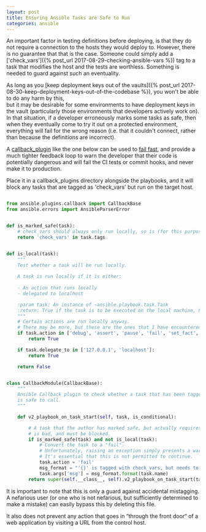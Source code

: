```yaml
---
layout: post
title: Ensuring Ansible Tasks are Safe to Run
categories: ansible
---
```


An important factor in testing definitions before deploying, is that
they do not require a connection to the hosts they would deploy to.  However, there is no 
guarantee that that is the case.  Someone could simply add a ['check_vars']({% post_url 2017-08-29-checking-ansible-vars %}) tag to a task that 
modifies the host and the tests are worthless.  Something is needed to guard against such an eventuality.

As long as you [keep deployment keys out of the vaults]({% post_url 
2017-08-30-keep-deployment-keys-out-of-the-codebase %}), you won't be able to do any harm by this,  
but it may be desirable for some environments to have deployment keys in the vault 
(particularly those environments that developers actively work on).  In that situation, if a 
developer erroneously marks some tasks as safe, then when they eventually come to try it out
on a protected environment, everything will fail for the wrong reason (i.e. that it couldn't 
connect, rather than because the definitions are incorrect).

A [callback_plugin](http://docs.ansible.com/ansible/latest/dev_guide/developing_plugins.html#callback-plugins) like the one below can be used to [fail fast](https://martinfowler.com/ieeeSoftware/failFast.pdf), and provide a much tighter 
feedback loop to warn the developer that their code is potentially dangerous and will fail the CI 
tests or commit hooks, and never make it to production.

Place it in a callback_plugins directory alongside the playbooks, and it will block any
tasks that are tagged as 'check_vars' but run on the target host.

```python

from ansible.plugins.callback import CallbackBase
from ansible.errors import AnsibleParserError


def is_marked_safe(task):
    # check_vars should always only run locally, so is (for this purpose) "safe"
    return 'check_vars' in task.tags


def is_local(task):
    """
    Test whether a task will be run locally.
    
    A task is run locally if it is either:
    
    - An action that runs locally
    - delegated to localhost

    :param task: An instance of ~ansible.playbook.task.Task
    :return: True if the task is to be executed on the local machine, False otherwise
    """
    # Certain actions are run locally anyway.
    # There may be more, but these are the ones that I have encountered in our safe tasks.
    if task.action in ['debug', 'assert', 'pause', 'fail', 'set_fact', 'include', 'include_vars']:
        return True

    if task.delegate_to in ['127.0.0.1', 'localhost']:
        return True

    return False


class CallbackModule(CallbackBase):
    """
    Ansible Callback plugin to check whether a task that has been tagged with check_vars
    is safe to call.
    """

    def v2_playbook_on_task_start(self, task, is_conditional):

        # A task that the author has marked safe, but actually requires a connection to the host
        # is bad, and must be blocked.
        if is_marked_safe(task) and not is_local(task):
            # Convert the task to a "fail".
            # Unfortunately, raising an exception simply presents a warning, and carries on.
            # It's essential that this is not permitted to continue.
            task.action = 'fail'
            msg_format = "'{}' is tagged with check_vars, but needs to connect to a remote host"
            task.args['msg'] = msg_format.format(task.name)
        return super(self.__class__, self).v2_playbook_on_task_start(task, is_conditional)

```

It is important to note that this is only a guard against accidental mistagging.  
A nefarious user (or one who is not nefarious, but sufficiently determined to make a mistake)
can easily bypass this by deleting this file.

It also does not prevent any action that goes in “through the front door“ of a web application
by visiting a URL from the control host.